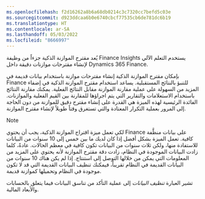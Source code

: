 ```yaml
---
ms.openlocfilehash: f2d16262a8b6a68db0214c3c7320cc7befd5c03e
ms.sourcegitcommit: d923ddcaa6b0e6740cbcf77535cb6de781dc6b19
ms.translationtype: HT
ms.contentlocale: ar-SA
ms.lasthandoff: 05/03/2022
ms.locfileid: "8666997"
---
```

يُعد مقترح الموازنة الذكية جزءاً من وظيفة Finance Insights يستخدم التعلم الآلي لإنشاء مقترحات موازنات دقيقة داخل Dynamics 365 Finance. 

بإمكان مقترح الموازنة الذكية إنشاء مقترحات موازنة باستخدام بيانات قديمة في Finance للتنبؤ بالنتائج المستقبلية. يساعد استخدام مقترح الموازنة الذكية في إضفاء المزيد من السهولة على عملية مقارنة الموازنة مقابل النتائج الفعلية. يمكنك مقارنة النتائج باستخدام الاستعلامات والتقارير التي يتم اجراؤها للمقارنة بين القيم الفعلية والموازنات. الفائدة الرئيسية لهذه الميزة هي القدرة على إنشاء مقترح دقيق للموازنة من دون الحاجة إلى المرور بعملية التكرار المعتادة والتي تستغرق وقتاً طويلاً لإنشاء مقترح الموازنة.

> [!NOTE]
> لكي تعمل ميزة اقتراح الموازنة الذكية، يجب أن يحتوي Finance على بيانات منظَّفة كافية. تعمل الميزة بشكل أفضل إذا كان لديك ما بين خمس إلى 10 سنوات من البيانات للاستفادة منها، ولكن ثلاث سنوات من البيانات تكون كافية في معظم الحالات. عادةً، كلما زادت البيانات الموجودة في النظام، زادت دقة مقترح الموازنة لأنه يحتوي على المزيد من المعلومات التي يمكن من خلالها التوصل إلى استنتاج. إذا لم يكن هناك 10 سنوات من البيانات القديمة في النظام تقريباً، فيمكنك تنظيف البيانات القديمة التي قد لا تكون موجودة في النظام وتحميلها كموازنة قديمة. 

تشير العبارة *تنظيف البيانات* إلى عملية التأكد من تناسق البيانات فيما يتعلق بالحسابات والأبعاد المالية.
